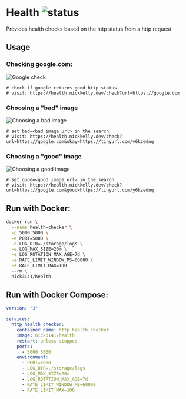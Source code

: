 # Health ![status](https://health.nickkelly.dev/check?url=https://health.nickkelly.dev/_health)

Provides health checks based on the http status from a http request

## Usage

### Checking google.com:

![Google check](https://health.nickkelly.dev/check?url=https://google.com)

```
# check if google returns good http status
# visit: https://health.nickkelly.dev/check?url=https://google.com
```

### Choosing a "bad" image

![Choosing a bad image](https://health.nickkelly.dev/check?url=https://google.com/this_path_doesnt_exist_dsnjfksdf)
```
# set bad=<bad image url> in the search
# visit: https://health.nickkelly.dev/check?url=https://google.com&okay=https://tinyurl.com/y6kzednq
```

### Choosing a "good" image

![Choosing a good image](https://health.nickkelly.dev/check?url=https://google.com&good=https://tinyurl.com/y6kzednq)
```
# set good=<good image url> in the search
# visit: https://health.nickkelly.dev/check?url=https://google.com&good=https://tinyurl.com/y6kzednq
```

## Run with Docker:

```bash
docker run \
  --name health-checker \
  -p 5000:5000 \
  -e PORT=5000 \
  -e LOG_DIR=./storage/logs \
  -e LOG_MAX_SIZE=20m \
  -e LOG_ROTATION_MAX_AGE=7d \
  -e RATE_LIMIT_WINDOW_MS=60000 \
  -e RATE_LIMIT_MAX=100
  --rm \
  nick3141/health
```

## Run with Docker Compose:

```yaml
version: "3"

services:
  http_health_checker:
    container_name: http_health_checker
    image: nick3141/health
    restart: unless-stopped
    ports:
      - 5000:5000
    environment:
      - PORT=5000
      - LOG_DIR=./storage/logs
      - LOG_MAX_SIZE=20m
      - LOG_ROTATION_MAX_AGE=7d
      - RATE_LIMIT_WINDOW_MS=60000
      - RATE_LIMIT_MAX=100
```
